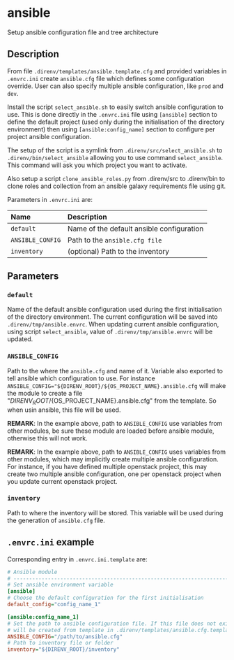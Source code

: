 # ansible
Setup ansible configuration file and tree architecture

## Description

From file `.direnv/templates/ansible.template.cfg` and provided variables in
`.envrc.ini` create `ansible.cfg` file which defines some configuration
override. User can also specify multiple ansible configuration, like
`prod` and `dev`.

Install the script `select_ansible.sh` to easily switch ansible
configuration to use. This is done directly in the `.envrc.ini` file using
`[ansible]` section to define the default project (used only during the
initialisation of the directory environment) then using
`[ansible:config_name]` section to configure per project ansible
configuration.

The setup of the script is a symlink from `.direnv/src/select_ansible.sh`
to `.direnv/bin/select_ansible` allowing you to use command
`select_ansible`. This command will ask you which project you want to
activate.

Also setup a script `clone_ansible_roles.py` from .direnv/src to .direnv/bin
to clone roles and collection from an ansible galaxy requirements file using
git.


Parameters in `.envrc.ini` are:

<center>

| Name             | Description                               |
| :--------------- | :---------------------------------------- |
| `default`        | Name of the default ansible configuration |
| `ANSIBLE_CONFIG` | Path to the `ansible.cfg file`            |
| `inventory`      | (optional) Path to the inventory          |

</center>


## Parameters

### `default`

Name of the default ansible configuration used during the first
initialisation of the directory environment. The current configuration
will be saved into `.direnv/tmp/ansible.envrc`. When updating current
ansible configuration, using script `select_ansible`, value of
`.direnv/tmp/ansible.envrc` will be updated.


### `ANSIBLE_CONFIG`

Path to the where the `ansible.cfg` and name of it. Variable also exported
to tell ansible which configuration to use. For instance
`ANSIBLE_CONFIG="${DIRENV_ROOT}/${OS_PROJECT_NAME}.ansible.cfg` will make
the module to create a file "${DIRENV_ROOT}/${OS_PROJECT_NAME}.ansible.cfg"
from the template. So when usin ansible, this file will be used.

**REMARK**: In the example above, path to `ANSIBLE_CONFIG` use variables
from other modules, be sure these module are loaded before ansible module,
otherwise this will not work.

**REMARK**: In the example above, path to `ANSIBLE_CONFIG` uses variables
from other modules, which may implicitly create multiple ansible
configuration. For instance, if you have defined multiple openstack project,
this may create two multiple ansible configuration, one per openstack
project when you update current openstack project.

### `inventory`

Path to where the inventory will be stored. This variable will be used
during the generation of `ansible.cfg` file.

## `.envrc.ini` example

Corresponding entry in `.envrc.ini.template` are:

```ini
# Ansible module
# ------------------------------------------------------------------------------
# Set ansible environment variable
[ansible]
# Choose the default configuration for the first initialisation
default_config="config_name_1"

[ansible:config_name_1]
# Set the path to ansible configuration file. If this file does not exists, it
# will be created from template in .direnv/templates/ansible.cfg.template
ANSIBLE_CONFIG="/path/to/ansible.cfg"
# Path to inventory file or folder
inventory="${DIRENV_ROOT}/inventory"
```
